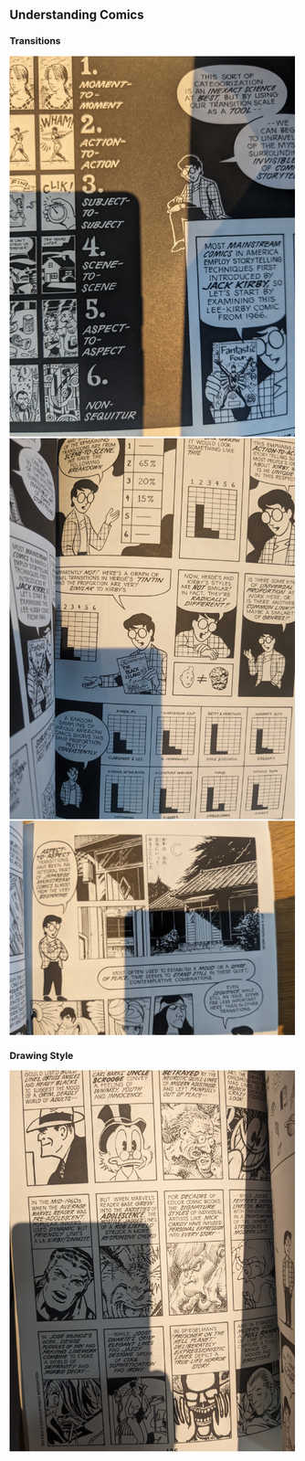 ## Understanding Comics

### Transitions

<img src = "../src/understanding_comics/transitions_1.jpg" width="500">
<img src = "../src/understanding_comics/transitions_2.jpg" width="500">
<img src = "../src/understanding_comics/transitions_3.jpg" width="500">

### Drawing Style

<img src = "../src/understanding_comics/strokes.jpg" width="500">

